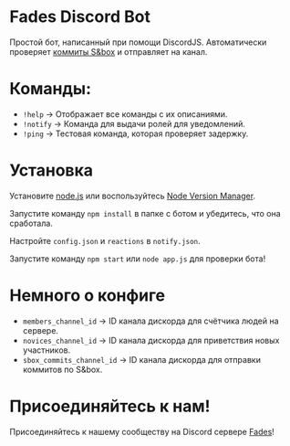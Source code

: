 # Fades Discord Bot
Простой бот, написанный при помощи DiscordJS.
Автоматически проверяет [коммиты S&box](https://commits.facepunch.com/r/sbox) и отправляет на канал.

# Команды:
- `!help` -> Отображает все команды с их описаниями. 
- `!notify` -> Команда для выдачи ролей для уведомлений. 
- `!ping` -> Тестовая команда, которая проверяет задержку.

# Установка
Установите [node.js](https://nodejs.org/en/download/) или воспользуйтесь [Node Version Manager](https://github.com/nvm-sh/nvm).

Запустите команду `npm install` в папке с ботом и убедитесь, что она сработала.

Настройте `config.json` и `reactions` в `notify.json`.

Запустите команду `npm start` или `node app.js` для проверки бота!

# Немного о конфиге
- `members_channel_id` -> ID канала дискорда для счётчика людей на сервере.
- `novices_channel_id` -> ID канала дискорда для приветствия новых участников.
- `sbox_commits_channel_id` -> ID канала дискорда для отправки коммитов по S&box.

# Присоединяйтесь к нам!
Присоединяйтесь к нашему сообществу на Discord сервере [Fades](https://discord.gg/ETrKUWmCN4)!